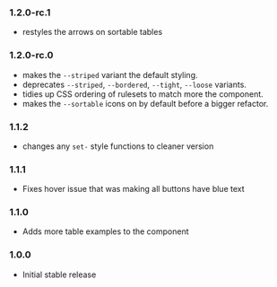 ### 1.2.0-rc.1

* restyles the arrows on sortable tables

### 1.2.0-rc.0

* makes the `--striped` variant the default styling.
* deprecates `--striped`, `--bordered`, `--tight`, `--loose` variants.
* tidies up CSS ordering of rulesets to match more the component.
* makes the `--sortable` icons on by default before a bigger refactor.

### 1.1.2

* changes any `set-` style functions to cleaner version

### 1.1.1

* Fixes hover issue that was making all buttons have blue text

### 1.1.0

* Adds more table examples to the component

### 1.0.0

* Initial stable release
